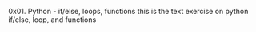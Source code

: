 0x01. Python - if/else, loops, functions
this is the text exercise on python if/else, loop, and functions
